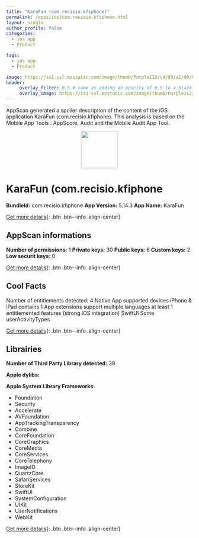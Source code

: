 ```yaml
---
title: "KaraFun (com.recisio.kfiphone)"
permalink: /apps/ios/com.recisio.kfiphone.html
layout: single
author_profile: false
categories: 
  - ios app 
  - Product 

tags: 
  - ios app 
  - Product 

image: https://is1-ssl.mzstatic.com/image/thumb/Purple112/v4/93/a1/d0/93a1d059-ce0f-2a00-0fbc-f64b4cd1153f/AppIcon-1x_U007emarketing-0-10-0-85-220.png/512x512bb.jpg
header: 
     overlay_filter: 0.5 # same as adding an opacity of 0.5 to a black background
     overlay_image: https://is1-ssl.mzstatic.com/image/thumb/Purple112/v4/93/a1/d0/93a1d059-ce0f-2a00-0fbc-f64b4cd1153f/AppIcon-1x_U007emarketing-0-10-0-85-220.png/512x512bb.jpg
---
```

AppScan generated a spoiler description of the content of the iOS application KaraFun (com.recisio.kfiphone). This analysis is based on the Mobile App Tools : AppScore, Audit and the Mobile Audit App Tool.

  
  
<div style="text-align: center;"><img src="https://is1-ssl.mzstatic.com/image/thumb/Purple112/v4/93/a1/d0/93a1d059-ce0f-2a00-0fbc-f64b4cd1153f/AppIcon-1x_U007emarketing-0-10-0-85-220.png/512x512bb.jpg" width="100" height="100"></div>  
  
# KaraFun (com.recisio.kfiphone

**BundleId:** com.recisio.kfiphone
**App Version:** 5.14.3
**App Name:** KaraFun


[Get more details](/pricing.html){: .btn .btn--info .align-center}  
  
## AppScan informations 

**Number of permissions:** 1
**Private keys:** 30
**Public keys:** 6
**Custom keys:** 2
**Low securit keys:** 0
  
[Get more details](/pricing.html){: .btn .btn--info .align-center}

## Cool Facts

Number of entitlements detected: 4
Native App
supported devices iPhone & iPad
contains 1 App extensions
support multiple languages
at least 1 entitlemented features (strong iOS integration)
SwiftUI
Some userActivityTypes
  
[Get more details](/pricing.html){: .btn .btn--info .align-center}

## Librairies 
**Number of Third Party Library detected:** 39

**Apple dylibs:**


**Apple System Library Frameworks:**
- Foundation
- Security
- Accelerate
- AVFoundation
- AppTrackingTransparency
- Combine
- CoreFoundation
- CoreGraphics
- CoreMedia
- CoreServices
- CoreTelephony
- ImageIO
- QuartzCore
- SafariServices
- StoreKit
- SwiftUI
- SystemConfiguration
- UIKit
- UserNotifications
- WebKit


  
[Get more details](/pricing.html){: .btn .btn--info .align-center}

